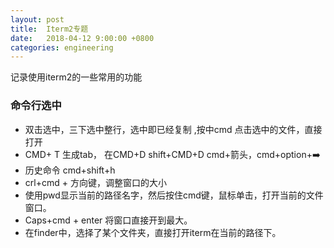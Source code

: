 ```yaml
---
layout: post
title:  Iterm2专题
date:   2018-04-12 9:00:00 +0800
categories: engineering
---
```

记录使用iterm2的一些常用的功能
### 命令行选中
- 双击选中，三下选中整行，选中即已经复制 ,按中cmd 点击选中的文件，直接打开
- CMD+ T 生成tab， 在CMD+D shift+CMD+D cmd+箭头，cmd+option+➡️
- 历史命令 cmd+shift+h
- crl+cmd + 方向键，调整窗口的大小
- 使用pwd显示当前的路径名字，然后按住cmd键，鼠标单击，打开当前的文件窗口。
- Caps+cmd + enter 将窗口直接开到最大。
- 在finder中，选择了某个文件夹，直接打开iterm在当前的路径下。
